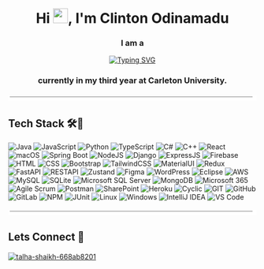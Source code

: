 <h1 align="center">Hi <img src="https://raw.githubusercontent.com/MartinHeinz/MartinHeinz/master/wave.gif" height="30" width="30">, I'm Clinton Odinamadu</h1>
<h3 align="center">I am a</h3>

<p align="center">
  <a href="https://git.io/typing-svg">
    <img src="https://readme-typing-svg.herokuapp.com?font=Poppins&size=32&lines=Software+Developer" alt="Typing SVG">
  </a>
</p>


<h3 align='center'>currently in my third year at Carleton University.</h3>

<!-- <p align="left"> <img src="https://komarev.com/ghpvc/?username=ultraodi&label=Profile%20views&color=0e75b6&style=flat" alt="ultraodi" /> </p> -->


<img src="https://github.com/KKhushhalR2405/Bio/blob/master/border.gif" width="1100px" height="10px"></h2>

<h2 align="left">Tech Stack 🛠️🚀</h2>


![Java](https://img.shields.io/badge/-Java-000000?style=flat&logo=java&logoColor=white&labelColor=ED8B00)
![JavaScript](https://img.shields.io/badge/-JavaScript-000000?style=flat&logo=javascript&logoColor=F7DF1E)
![Python](https://img.shields.io/badge/-Python-000000?style=flat&logo=python&logoColor=white&labelColor=3776AB)
![TypeScript](https://img.shields.io/badge/-TypeScript-000000?style=flat&logo=typescript&logoColor=white&labelColor=007ACC)
![C#](https://img.shields.io/badge/-C%23-000000?style=flat&logo=c-sharp&logoColor=white&labelColor=239120)
![C++](https://img.shields.io/badge/-C++-000000?style=flat&logo=c%2B%2B&logoColor=white&labelColor=00599C)
![React](https://img.shields.io/badge/-React-000000?style=flat&logo=react)
![macOS](https://img.shields.io/badge/-macOS-000000?style=flat&logo=apple&logoColor=white&labelColor=000000)
![Spring Boot](https://img.shields.io/badge/-Spring_Boot-000000?style=flat&logo=spring-boot&logoColor=white&labelColor=F2F4F9)
![NodeJS](https://img.shields.io/badge/-Nodejs-000000?style=flat&logo=Node.js)
![Django](https://img.shields.io/badge/-Django-000000?style=flat&logo=django&logoColor=white&labelColor=092E20)
![ExpressJS](https://img.shields.io/badge/-express.js-000000?style=flat&logo=express&logoColor=61DAFB)
![Firebase](https://img.shields.io/badge/-Firebase-000000?style=flat&logo=firebase&logoColor=white&labelColor=039BE5)
![HTML](https://img.shields.io/badge/-HTML-000000?style=flat&logo=html5&logoColor=white&labelColor=E34F26)
![CSS](https://img.shields.io/badge/-CSS-000000?style=flat&logo=css3&logoColor=white&labelColor=1572B6)
![Bootstrap](https://img.shields.io/badge/-Bootstrap-000000?style=flat&logo=bootstrap&logoColor=white&labelColor=7952B3)
![TailwindCSS](https://img.shields.io/badge/-TailwindCSS-000000?style=flat&logo=tailwind-css&logoColor=white&labelColor=38B2AC)
![MaterialUI](https://img.shields.io/badge/-MaterialUI-000000?style=flat&logo=mui&logoColor=white&labelColor=007FFF)
![Redux](https://img.shields.io/badge/-Redux-000000?style=flat&logo=redux&logoColor=white&labelColor=764ABC)
![FastAPI](https://img.shields.io/badge/-FastAPI-000000?style=flat&logo=fastapi&logoColor=white&labelColor=009688)
![RESTAPI](https://img.shields.io/badge/-RESTAPI-000000?style=flat&logo=api&logoColor=white&labelColor=FF6C37)
![Zustand](https://img.shields.io/badge/-Zustand-000000?style=flat&logo=zustand&logoColor=white&labelColor=181717)
![Figma](https://img.shields.io/badge/-Figma-000000?style=flat&logo=figma&logoColor=white&labelColor=F24E1E)
![WordPress](https://img.shields.io/badge/-WordPress-000000?style=flat&logo=wordpress&logoColor=white&labelColor=21759B)
![Eclipse](https://img.shields.io/badge/-Eclipse-000000?style=flat&logo=eclipse&logoColor=white&labelColor=2C2255)
![AWS](https://img.shields.io/badge/-AWS-000000?style=flat&logo=awsamplify&logoColor=white&labelColor=FF9900)
![MySQL](https://img.shields.io/badge/-MySQL-000000?style=flat&logo=mysql&labelColor=ffffff)
![SQLite](https://img.shields.io/badge/-SQLite-000000?style=flat&logo=sqlite&logoColor=white&labelColor=07405e)
![Microsoft SQL Server](https://img.shields.io/badge/-Microsoft%20SQL%20Server-000000?style=flat&logo=microsoft%20sql%20server&logoColor=white&labelColor=CC2927)
![MongoDB](https://img.shields.io/badge/-MongoDB-000000?style=flat&logo=mongodb&labelColor=ffffff)
![Microsoft 365](https://img.shields.io/badge/-Microsoft_365-000000?style=flat&logo=microsoft-365&logoColor=white&labelColor=D83B01)
![Agile Scrum](https://img.shields.io/badge/-Agile_Scrum-000000?style=flat&logo=scrumpoker&logoColor=white&labelColor=E34F26)
![Postman](https://img.shields.io/badge/-Postman-000000?style=flat&logo=postman&logoColor=white&labelColor=FF6C37)
![SharePoint](https://img.shields.io/badge/-SharePoint-000000?style=flat&logo=microsoft-sharepoint&logoColor=white&labelColor=007A5A)
![Heroku](https://img.shields.io/badge/-Heroku-000000?style=flat&logo=heroku&logoColor=white&labelColor=430098)
![Cyclic](https://img.shields.io/badge/-Cyclic-000000?style=flat&logo=cyclic&logoColor=F7DF1E)
![GIT](https://img.shields.io/badge/-Git-000000?style=flat&logo=git&logoColor=white&labelColor=F05032)
![GitHub](https://img.shields.io/badge/-GitHub-000000?style=flat&logo=github&logoColor=white&labelColor=black)
![GitLab](https://img.shields.io/badge/-GitLab-000000?style=flat&logo=gitlab&logoColor=white&labelColor=181717)
![NPM](https://img.shields.io/badge/-NPM-000000?style=flat&logo=npm&labelColor=ffffff)
![JUnit](https://img.shields.io/badge/-JUnit-000000?style=flat&logo=junit5&logoColor=white&labelColor=A2B5CD)
![Linux](https://img.shields.io/badge/-Linux-000000?style=flat&logo=linux&logoColor=black&labelColor=FCC624)
![Windows](https://img.shields.io/badge/-Windows-000000?style=flat&logo=windows&logoColor=ffffff&labelColor=0078D6)
![IntelliJ IDEA](https://img.shields.io/badge/-IntelliJ_Idea-000000?style=flat&logo=intellij-idea&logoColor=white&labelColor=FF1493)
![VS Code](https://img.shields.io/badge/-VSCode-000000?style=flat&logo=visual-studio-code&labelColor=007ACC)


<img src="https://github.com/KKhushhalR2405/Bio/blob/master/border.gif" width="1100px" height="10px"></h2>

<!--
<h2 align="left">GitHub Analytics ⚙️</h2>


<p align="center">
<a href="https://github.com/ultraodi">
<img height="180em" src="https://github-readme-stats-eight-theta.vercel.app/api?username=ultraodi&show_icons=true&theme=dark&include_all_commits=true&count_private=true"/>
<img height="180em" src="https://github-readme-stats-eight-theta.vercel.app/api/top-langs?username=ultraodi&layout=compact&langs_count=8&theme=dark"/>
</a>
</p>-->
<!--    <br>
  <img src="https://github-contribution-stats.vercel.app/api/?username=ultraodi&theme=dark" alt="Clinton's GitHub Contribution Graph"/> -->
<!--<img src="https://github.com/KKhushhalR2405/Bio/blob/master/border.gif" width="1100px" height="10px"></h2>-->

<h2 align="left">Lets Connect 🤝</h2>
<p align="center">
  
<a href="https://www.linkedin.com/in/clinton-odinamadu-5581b3230/" target="blank"><img align="center" src="https://img.shields.io/badge/linkedin-%230077B5.svg?style=for-the-badge&logo=linkedin&logoColor=white" alt="talha-shaikh-668ab8201"/></a>&nbsp;
<!-- <a href="https://bit.ly/KelvinOdi-Apps" target="blank"><img align="center" src="https://img.shields.io/badge/PlayStore-%23007BFF.svg?style=for-the-badge&logo=Google-Play&logoColor=white" alt="KelvinOdi-Apps"/></a>&nbsp;
</p> -->
